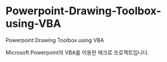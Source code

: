 # Powerpoint-Drawing-Toolbox-using-VBA
Powerpoint Drawing Toolbox using VBA

Microsoft Powerpoint의 VBA를 이용한 매크로 프로젝트입니다.<br>
